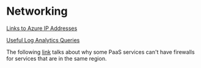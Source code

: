 # Networking

[Links to Azure IP Addresses](https://github.com/JayWitt/AzureOperationGuide/blob/main/Network/IPAddressReference.md)

[Useful Log Analytics Queries](https://github.com/JayWitt/AzureOperationGuide/blob/main/Network/LogAnalyticsQueries.md)

The following [link](https://docs.microsoft.com/en-us/azure/storage/common/storage-network-security#grant-access-from-an-internet-ip-range) talks about why some PaaS services can't have firewalls for services that are in the same region.

